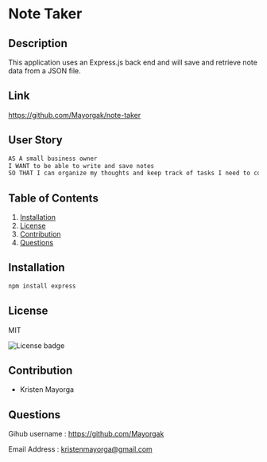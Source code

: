 
  
  # Note Taker




## Description
 This application uses an Express.js back end and will save and retrieve note data from a JSON file. 


## Link 
https://github.com/Mayorgak/note-taker


## User Story 
  ```bash
AS A small business owner
I WANT to be able to write and save notes
SO THAT I can organize my thoughts and keep track of tasks I need to complete
 ```


## Table of Contents
  1. [Installation](#Installation)
  2. [License](#License)
  3. [Contribution](#Contribution)
  4. [Questions](#Questions)

## Installation 

  ```bash
  npm install express
  ```


## License 

  MIT 

  ![License badge](https://img.shields.io/badge/license-MIT-brightgreen)

## Contribution 
  * Kristen Mayorga
 

## Questions

 Gihub username : <a href= "#">https://github.com/Mayorgak</a>

 Email Address : <a href= "#">kristenmayorga@gmail.com</a>